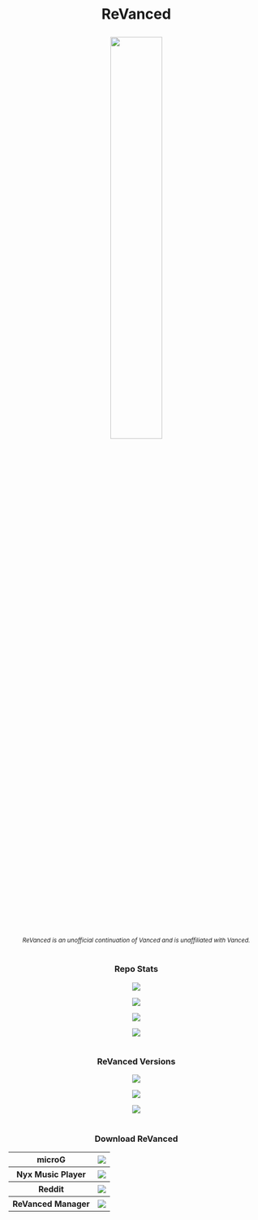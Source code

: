 # <p align="center"> ReVanced </p>

<p align="center">
<img src="https://is.gd/3We1to" style="width: 45%">
</p>

<p align="center">
<sub>
<i>
ReVanced is an unofficial continuation of Vanced and is unaffiliated with Vanced.
</i>
</sub>
</p>

#

### <p align="center"> Repo Stats </p>

<p align="center">
<img src="https://is.gd/3nm2yq">
</p>

<p align="center">
<img src="https://is.gd/vvohGP">
</p>

<p align="center">
<img src="https://is.gd/z310g9">
</p>

<p align="center">
<img src="https://is.gd/h8qCRh">
</p>

#

### <p align="center"> ReVanced Versions </p>

<p align="center">
<img src="https://is.gd/yEgnzO">
</p>

<p align="center">
<img src="https://is.gd/KxC7mV">
</p>

<p align="center">
<img src="https://is.gd/wH7KH6">
</p>

#

### <p align="center"> Download ReVanced </p>

<p align="center">
<table>

<tr>
<th>
microG
</th>
<th>
<a href="https://is.gd/bNc41D">
<img src="https://is.gd/NAHMQj">
</a>
</th>
</tr>

<tr>
<th>
Nyx Music Player
</th>
<th>
<a href="https://is.gd/6DGkB1">
<img src="https://is.gd/NAHMQj">
</a>
</th>
</tr>

<tr>
<th>
Reddit
</th>
<th>
<a href="https://is.gd/4vQ8j9">
<img src="https://is.gd/NAHMQj">
</a>
</th>
</tr>

<tr>
<th>
ReVanced Manager
</th>
<th>
<a href="https://is.gd/vr96aU">
<img src="https://is.gd/NAHMQj">
</a>
</th>
</tr>

</table>
</p>
